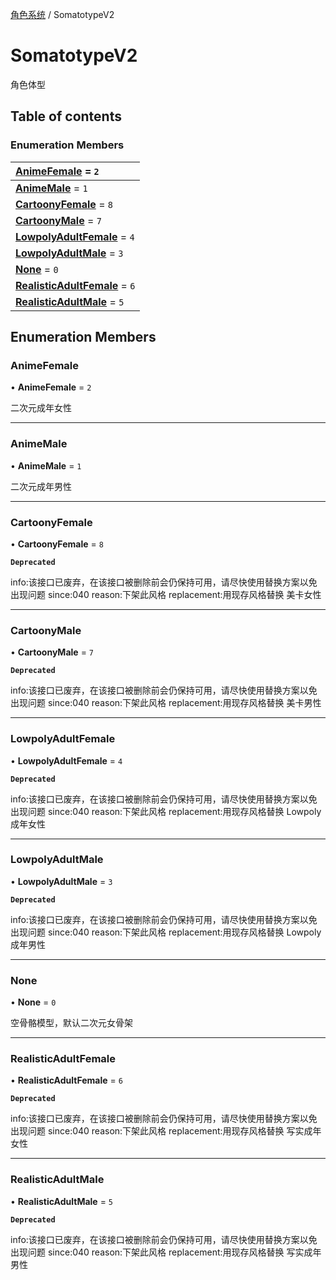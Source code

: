 [角色系统](../groups/角色系统.角色系统.md) / SomatotypeV2

# SomatotypeV2 <Badge type="tip" text="Enumeration" /> <Score text="SomatotypeV2" />

角色体型

## Table of contents

### Enumeration Members <Score text="Enumeration" /> 
| **[AnimeFemale](mw.SomatotypeV2.md#animefemale)** = ``2``  |
| :----- |
| **[AnimeMale](mw.SomatotypeV2.md#animemale)** = ``1`` |
| **[CartoonyFemale](mw.SomatotypeV2.md#cartoonyfemale)** = ``8`` |
| **[CartoonyMale](mw.SomatotypeV2.md#cartoonymale)** = ``7`` |
| **[LowpolyAdultFemale](mw.SomatotypeV2.md#lowpolyadultfemale)** = ``4`` |
| **[LowpolyAdultMale](mw.SomatotypeV2.md#lowpolyadultmale)** = ``3`` |
| **[None](mw.SomatotypeV2.md#none)** = ``0`` |
| **[RealisticAdultFemale](mw.SomatotypeV2.md#realisticadultfemale)** = ``6`` |
| **[RealisticAdultMale](mw.SomatotypeV2.md#realisticadultmale)** = ``5`` |

## Enumeration Members

### AnimeFemale <Score text="AnimeFemale" /> 

• **AnimeFemale** = ``2``

二次元成年女性

___

### AnimeMale <Score text="AnimeMale" /> 

• **AnimeMale** = ``1``

二次元成年男性

___

### CartoonyFemale <Score text="CartoonyFemale" /> 

• **CartoonyFemale** = ``8``

**`Deprecated`**

info:该接口已废弃，在该接口被删除前会仍保持可用，请尽快使用替换方案以免出现问题 since:040 reason:下架此风格 replacement:用现存风格替换
美卡女性

___

### CartoonyMale <Score text="CartoonyMale" /> 

• **CartoonyMale** = ``7``

**`Deprecated`**

info:该接口已废弃，在该接口被删除前会仍保持可用，请尽快使用替换方案以免出现问题 since:040 reason:下架此风格 replacement:用现存风格替换
美卡男性

___

### LowpolyAdultFemale <Score text="LowpolyAdultFemale" /> 

• **LowpolyAdultFemale** = ``4``

**`Deprecated`**

info:该接口已废弃，在该接口被删除前会仍保持可用，请尽快使用替换方案以免出现问题 since:040 reason:下架此风格 replacement:用现存风格替换
 Lowpoly成年女性

___

### LowpolyAdultMale <Score text="LowpolyAdultMale" /> 

• **LowpolyAdultMale** = ``3``

**`Deprecated`**

info:该接口已废弃，在该接口被删除前会仍保持可用，请尽快使用替换方案以免出现问题 since:040 reason:下架此风格 replacement:用现存风格替换
 Lowpoly成年男性

___

### None <Score text="None" /> 

• **None** = ``0``

空骨骼模型，默认二次元女骨架

___

### RealisticAdultFemale <Score text="RealisticAdultFemale" /> 

• **RealisticAdultFemale** = ``6``

**`Deprecated`**

info:该接口已废弃，在该接口被删除前会仍保持可用，请尽快使用替换方案以免出现问题 since:040 reason:下架此风格 replacement:用现存风格替换
写实成年女性

___

### RealisticAdultMale <Score text="RealisticAdultMale" /> 

• **RealisticAdultMale** = ``5``

**`Deprecated`**

info:该接口已废弃，在该接口被删除前会仍保持可用，请尽快使用替换方案以免出现问题 since:040 reason:下架此风格 replacement:用现存风格替换
写实成年男性
